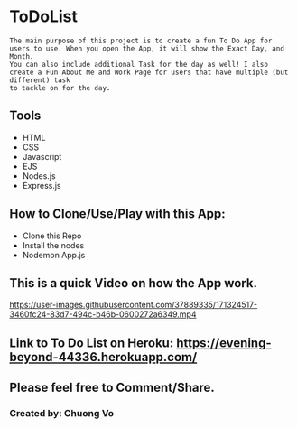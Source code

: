 # ToDoList
~~~
The main purpose of this project is to create a fun To Do App for users to use. When you open the App, it will show the Exact Day, and Month.
You can also include additional Task for the day as well! I also create a Fun About Me and Work Page for users that have multiple (but different) task
to tackle on for the day.
~~~

## Tools
* HTML
* CSS
* Javascript
* EJS
* Nodes.js
* Express.js

## How to Clone/Use/Play with this App:
* Clone this Repo
* Install the nodes
* Nodemon App.js

## This is a quick Video on how the App work.

https://user-images.githubusercontent.com/37889335/171324517-3460fc24-83d7-494c-b46b-0600272a6349.mp4

## Link to To Do List on Heroku: https://evening-beyond-44336.herokuapp.com/

## Please feel free to Comment/Share.

### Created by: Chuong Vo


